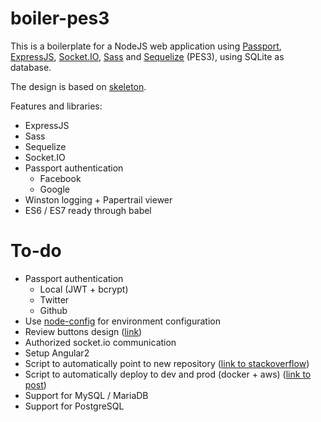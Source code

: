 # boiler-pes3

This is a boilerplate for a NodeJS web application using [Passport](http://passportjs.org), [ExpressJS](http://expressjs.com), [Socket.IO](http://socket.io), [Sass](http://sass-lang.com) and [Sequelize](http://sequelizejs.com) (PES3), using SQLite as database.

The design is based on [skeleton](http://getskeleton.com).

Features and libraries:
+ ExpressJS
+ Sass
+ Sequelize
+ Socket.IO
+ Passport authentication
    + Facebook
    + Google
+ Winston logging + Papertrail viewer
+ ES6 / ES7 ready through babel

# To-do

+ Passport authentication
    + Local (JWT + bcrypt)
    + Twitter
    + Github
+ Use [node-config](https://github.com/lorenwest/node-config) for environment configuration
+ Review buttons design ([link](http://buttonoptimizer.com/))
+ Authorized socket.io communication
+ Setup Angular2
+ Script to automatically point to new repository ([link to stackoverflow](https://stackoverflow.com/questions/28401882/make-git-clone-its-own-repository/28402208#28402208))
+ Script to automatically deploy to dev and prod (docker + aws) ([link to post](https://www.airpair.com/docker/posts/the-painful-journey-of-painless-deployments))
+ Support for MySQL / MariaDB
+ Support for PostgreSQL